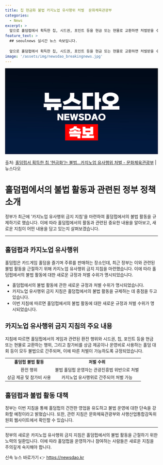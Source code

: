 ```yaml
---
title: 칩 현금화 불법 카지노업 유사행위 처벌  문화체육관광부
categories:
  - News
excerpt: >
  앞으로 홀덤펍에서 획득한 칩, 시드권, 포인트 등을 현금 또는 현물로 교환하면 처벌받을 수 있다. 또 실명을…
feature_text: >
  ## seoulnews 실시간 뉴스 속보입니다.

  앞으로 홀덤펍에서 획득한 칩, 시드권, 포인트 등을 현금 또는 현물로 교환하면 처벌받을 수 있다. 또 실명을…
image: '/assets/img/newsdao_breakingnews.jpg'
---
```


![뉴스다오 속보](/assets/img/newsdao_breakingnews.jpg)

<p>출처: <a href="https://newsdao.kr/3785" rel="dofollow">홀덤펍서 획득한 칩 ‘현금화’는 불법…카지노업 유사행위 처벌 - 문화체육관광부</a> | 뉴스다오</p>

<h1>홀덤펍에서의 불법 활동과 관련된 정부 정책 소개</h1>

<p data-ke-size="size16">정부가 최근에 '카지노업 유사행위 금지 지침'을 마련하여 홀덤펍에서의 불법 활동을 규제하기로 했습니다. 이에 따라 홀덤펍에서의 활동과 관련된 중요한 내용을 알아보고, 새로운 지침이 어떤 내용을 담고 있는지 살펴보겠습니다. </p>

<hr>

<h2 data-ke-size="size26">홀덤펍과 카지노업 유사행위</h2>

<p data-ke-size="size16">홀덤펍은 카드게임 홀덤을 즐기며 주류를 판매하는 장소인데, 최근 정부는 이와 관련된 불법 활동을 근절하기 위해 카지노업 유사행위 금지 지침을 마련했습니다. 이에 따라 홀덤펍에서의 불법 활동에 대한 새로운 규정과 처벌 수위가 명시되었습니다.</p>

<ul>
  <li>홀덤펍에서의 불법 활동에 관한 새로운 규정과 처벌 수위가 명시되었습니다.</li>
  <li>카지노업 유사행위 금지 지침은 홀덤펍에서의 불법 활동을 규제하는 데 중점을 두고 있습니다.</li>
  <li>이번 지침에 따르면 홀덤펍에서의 불법 활동에 대한 새로운 규정과 처벌 수위가 명시되었습니다.</li>
</ul>

<h2 data-ke-size="size26">카지노업 유사행위 금지 지침의 주요 내용</h2>

<p data-ke-size="size16">지침에 따르면 홀덤펍에서의 게임과 관련된 환전 행위와 시드권, 칩, 포인트 등을 현금 또는 현물로 교환하는 행위, 그리고 참가비를 상금 제공이나 운영비로 사용하는 홀덤 대회 등이 모두 불법으로 간주되며, 이에 따른 처벌이 가능하도록 규정되었습니다.</p>

<table>
  <tr>
    <td style="text-align: center; height: 17px;"><b>홀덤펍 불법 활동</b></td>
    <td style="text-align: center; height: 17px;"><b>처벌 수위</b></td>
  </tr>
  <tr>
    <td style="text-align: center; height: 17px;">환전 행위</td>
    <td style="text-align: center; height: 17px;">불법 홀덤펍 운영자는 관광진흥법 위반으로 처벌</td>
  </tr>
  <tr>
    <td style="text-align: center; height: 17px;">상금 제공 및 참가비 사용</td>
    <td style="text-align: center; height: 17px;">카지노업 유사행위로 간주되어 처벌 가능</td>
  </tr>
</table>

<h2 data-ke-size="size26">홀덤펍과 불법 활동 대책</h2>

<p data-ke-size="size16">정부는 이번 지침을 통해 홀덤펍의 건전한 영업을 유도하고 불법 운영에 대한 단속을 강화할 예정이라고 밝혔습니다. 또한, 관련 지침은 문화체육관광부와 사행산업통합감독위원회 웹사이트에서 확인할 수 있습니다.</p>

<hr>

<p data-ke-size="size16">정부의 새로운 카지노업 유사행위 금지 지침은 홀덤펍에서의 불법 활동을 근절하기 위한 노력의 일환입니다. 이에 따라 홀덤펍을 운영하거나 참여하는 사람들은 새로운 지침을 주의깊게 숙지해야 합니다. </p> 

신속 뉴스 바로가기 👉 <a href="https://newsdao.kr" rel="dofollow">https://newsdao.kr</a>


